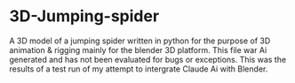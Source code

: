 # 3D-Jumping-spider
A 3D model of a jumping spider written in python for the purpose of 3D animation & rigging mainly for the blender 3D platform.
This file war Ai generated and has not been evaluated for bugs or exceptions.
This was the results of a test run of my attempt to intergrate Claude Ai with Blender.
